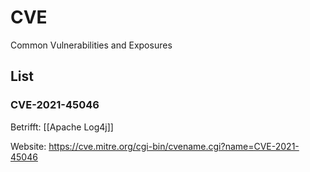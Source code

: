 # CVE

Common Vulnerabilities and Exposures

## List

### CVE-2021-45046

Betrifft: [[Apache Log4j]]

Website: <https://cve.mitre.org/cgi-bin/cvename.cgi?name=CVE-2021-45046>